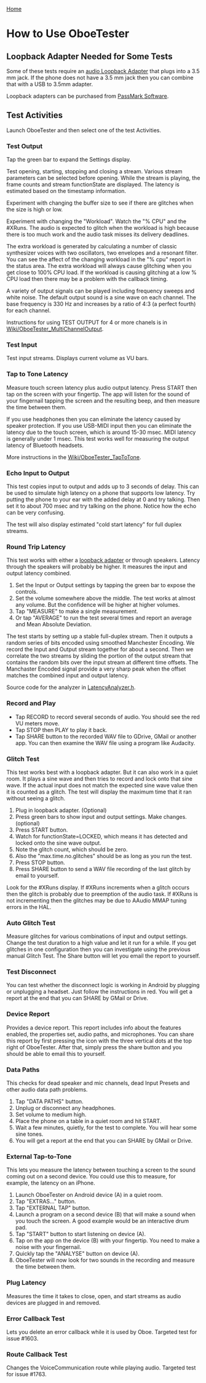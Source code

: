 [Home](README.md)

# How to Use OboeTester

## Loopback Adapter Needed for Some Tests

Some of these tests require an [audio Loopback Adapter](https://source.android.com/devices/audio/latency/loopback) that plugs into a 3.5 mm jack.
If the phone does not have a 3.5 mm jack then you can combine that with a USB to 3.5mm adapter.

Loopback adapters can be purchased from [PassMark Software](https://www.passmark.com/products/audio-loopback-plug/). 

## Test Activities

Launch OboeTester and then select one of the test Activities.

### Test Output

Tap the green bar to expand the Settings display.

Test opening, starting, stopping and closing a stream.
Various stream parameters can be selected before opening.
While the stream is playing, the frame counts and stream functionState are displayed.
The latency is estimated based on the timestamp information.

Experiment with changing the buffer size to see if there are glitches when the size is high or low.

Experiment with changing the "Workload".
Watch the "% CPU" and the #XRuns.
The audio is expected to glitch when the workload is high because there is too much work
and the audio task misses its delivery deadlines.

The extra workload is generated by calculating a number of classic synthesizer voices with two oscillators, two envelopes and a resonant filter.
You can see the affect of the changing workload in the "% cpu" report in the status area.
The extra workload will always cause glitching when you get close to 100% CPU load.
If the workload is causing glitching at a low % CPU load then there may be a problem with the callback timing.

A variety of output signals can be played including frequency sweeps and white noise.
The default output sound is a sine wave on each channel. The base frequency is 330 Hz
and increases by a ratio of 4:3 (a perfect fourth) for each channel.

Instructions for using TEST OUTPUT for 4 or more chanels is in
[Wiki/OboeTester_MultiChannelOutput](https://github.com/google/oboe/wiki/OboeTester_MultiChannelOutput).

### Test Input

Test input streams. Displays current volume as VU bars.

### Tap to Tone Latency

Measure touch screen latency plus audio output latency.
Press START then tap on the screen with your fingertip.
The app will listen for the sound of your fingernail tapping the screen
and the resulting beep, and then measure the time between them.

If you use headphones then you can eliminate the latency caused by speaker protection.
If you use USB-MIDI input then you can eliminate the latency due to the touch screen, which is around 15-30 msec.
MIDI latency is generally under 1 msec.
This test works well for measuring the output latency of Bluetooth headsets.

More instructions in the [Wiki/OboeTester_TapToTone](https://github.com/google/oboe/wiki/OboeTester_TapToTone).

### Echo Input to Output

This test copies input to output and adds up to 3 seconds of delay.
This can be used to simulate high latency on a phone that supports low latency.
Try putting the phone to your ear with the added delay at 0 and try talking.
Then set it to about 700 msec and try talking on the phone. Notice how the echo can be very confusing.

The test will also display estimated "cold start latency" for full duplex streams.

### Round Trip Latency

This test works with either a [loopback adapter](https://source.android.com/devices/audio/latency/loopback) or through speakers.
Latency through the speakers will probably be higher.
It measures the input and output latency combined.

1. Set the Input or Output settings by tapping the green bar to expose the controls.
2. Set the volume somewhere above the middle. The test works at almost any volume. But the confidence will be higher at higher volumes.
3. Tap "MEASURE" to make a single measurement.
4. Or tap "AVERAGE" to run the test several times and report an average and Mean Absolute Deviation.

The test starts by setting up a stable full-duplex stream.
Then it outputs a random series of bits encoded using smoothed Manchester Encoding.
We record the Input and Output stream together for about a second.
Then we correlate the two streams by sliding the portion of the output stream that contains the random bits over the input stream at different time offsets.
The Manchaster Encoded signal provide a very sharp peak when the offset matches the combined input and output latency.

Source code for the analyzer in [LatencyAnalyzer.h](https://github.com/google/oboe/blob/main/apps/OboeTester/app/src/main/cpp/analyzer/LatencyAnalyzer.h).

### Record and Play

* Tap RECORD to record several seconds of audio. You should see the red VU meters move.
* Tap STOP then PLAY to play it back.
* Tap SHARE button to the recorded WAV file to GDrive, GMail or another app.
You can then examine the WAV file using a program like Audacity.

### Glitch Test

This test works best with a loopback adapter. But it can also work in a quiet room.
It plays a sine wave and then tries to record and lock onto that sine wave.
If the actual input does not match the expected sine wave value then it is counted as a glitch.
The test will display the maximum time that it ran without seeing a glitch.

1. Plug in loopback adapter. (Optional)
2. Press green bars to show input and output settings. Make changes. (optional)
3. Press START button.
4. Watch for functionState=LOCKED, which means it has detected and locked onto the sine wave output.
5. Note the glitch count, which should be zero.
6. Also the "max.time.no.glitches" should be as long as you run the test.
7. Press STOP button.
8. Press SHARE button to send a WAV file recording of the last glitch by email to yourself.

Look for the #XRuns display.
If #XRuns increments when a glitch occurs then the glitch is probably due to preemption of the audio task.
If #XRuns is not incrementing then the glitches may be due to AAudio MMAP tuning errors in the HAL.

### Auto Glitch Test

Measure glitches for various combinations of input and output settings.
Change the test duration to a high value and let it run for a while.
If you get glitches in one configuration then you can investigate using the previous manual Glitch Test.
The Share button will let you email the report to yourself.

### Test Disconnect

You can test whether the disconnect logic is working in Android by plugging or unplugging a headset.
Just follow the instructions in red. You will get a report at the end that you can SHARE by GMail or Drive.

### Device Report

Provides a device report. This report includes info about the features enabled, the properties set, audio
paths, and microphones.
You can share this report by first pressing the icon with the three vertical dots at the top right of OboeTester.
After that, simply press the share button and you should be able to email this to yourself.

### Data Paths

This checks for dead speaker and mic channels, dead Input Presets and other audio data path problems.

1. Tap "DATA PATHS" button.
1. Unplug or disconnect any headphones.
1. Set volume to medium high.
1. Place the phone on a table in a quiet room and hit START.
1. Wait a few minutes, quietly, for the test to complete. You will hear some sine tones.
1. You will get a report at the end that you can SHARE by GMail or Drive.

### External Tap-to-Tone

This lets you measure the latency between touching a screen to the sound coming out on a second device.
You could use this to measure, for example, the latency on an iPhone.

1. Launch OboeTester on Android device (A) in a quiet room.
2. Tap "EXTRAS..." button.
3. Tap "EXTERNAL TAP" button.
4. Launch a program on a second device (B) that will make a sound when you touch the screen. A good example would be an interactive drum pad.
5. Tap "START" button to start listening on device (A).
6. Tap on the app on the device (B) with your fingertip. You need to make a noise with your fingernail.
7. Quickly tap the "ANALYSE" button on device (A).
8. OboeTester will now look for two sounds in the recording and measure the time between them.

### Plug Latency
Measures the time it takes to close, open, and start streams as audio devices are plugged in and removed.

### Error Callback Test
Lets you delete an error callback while it is used by Oboe. Targeted test for issue #1603.

### Route Callback Test
Changes the VoiceCommunication route while playing audio. Targeted test for issue #1763.
